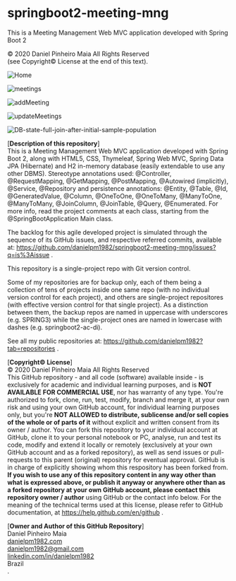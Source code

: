 # springboot2-meeting-mng
This is a Meeting Management Web MVC application developed with Spring Boot 2

© 2020 Daniel Pinheiro Maia All Rights Reserved<br>
(see Copyright© License at the end of this text).

![Home](https://github.com/danielpm1982/springboot2-meeting-mng/blob/master/src/main/java/com/danielpm1982/springboot2meetingmng/test/home.png)

![meetings](https://github.com/danielpm1982/springboot2-meeting-mng/blob/master/src/main/java/com/danielpm1982/springboot2meetingmng/test/meetings.png)

![addMeeting](https://github.com/danielpm1982/springboot2-meeting-mng/blob/master/src/main/java/com/danielpm1982/springboot2meetingmng/test/addMeeting.png)

![updateMeetings](https://github.com/danielpm1982/springboot2-meeting-mng/blob/master/src/main/java/com/danielpm1982/springboot2meetingmng/test/updateMeeting.png)

![DB-state-full-join-after-initial-sample-population](https://github.com/danielpm1982/springboot2-meeting-mng/blob/master/src/main/java/com/danielpm1982/springboot2meetingmng/test/fullJoin.png)

[**Description of this repository**]<br>
This is a Meeting Management Web MVC application developed with Spring Boot 2, along with HTML5, CSS, Thymeleaf, Spring Web MVC, Spring Data JPA (Hibernate) and H2 in-memory database (easily extendable to use any other DBMS). Stereotype annotations used: @Controller, @RequestMapping, @GetMapping, @PostMapping, @Autowired (implicitly), @Service, @Repository and persistence annotations: @Entity, @Table, @Id, @GeneratedValue, @Column, @OneToOne, @OneToMany, @ManyToOne, @ManyToMany, @JoinColumn, @JoinTable, @Query, @Enumerated. For more info, read the project comments at each class, starting from the @SpringBootApplication Main class.

The backlog for this agile developed project is simulated through the sequence of its GitHub issues, and respective referred commits, available at: https://github.com/danielpm1982/springboot2-meeting-mng/issues?q=is%3Aissue .

This repository is a single-project repo with Git version control.

Some of my repositories are for backup only, each of them being a collection of tens of projects inside one same repo (with no individual version control for each project), and others are single-project repositores (with effective version control for that single project). As a distinction between them, the backup repos are named in uppercase with underscores (e.g. SPRING3) while the single-project ones are named in lowercase with dashes (e.g. springboot2-ac-di).

See all my public repositories at:
https://github.com/danielpm1982?tab=repositories .

[**Copyright© License**]<br>
© 2020 Daniel Pinheiro Maia All Rights Reserved<br>
This GitHub repository - and all code (software) available inside - is exclusively for academic and individual learning purposes, and is **NOT AVAILABLE FOR COMMERCIAL USE**, nor has warranty of any type. You're authorized to fork, clone, run, test, modify, branch and merge it, at your own risk and using your own GitHub account, for individual learning purposes only, but you're **NOT ALLOWED to distribute, sublicense and/or sell copies of the whole or of parts of it** without explicit and written consent from its owner / author. You can fork this repository to your individual account at GitHub, clone it to your personal notebook or PC, analyse, run and test its code, modify and extend it locally or remotely (exclusively at your own GitHub account and as a forked repository), as well as send issues or pull-requests to this parent (original) repository for eventual approval. GitHub is in charge of explicitly showing whom this respository has been forked from. **If you wish to use any of this repository content in any way other than what is expressed above, or publish it anyway or anywhere other than as a forked repository at your own GitHub account, please contact this repository owner / author** using GitHub or the contact info below. For the meaning of the technical terms used at this license, please refer to GitHub documentation, at https://help.github.com/en/github .

[**Owner and Author of this GitHub Repository**]<br>
Daniel Pinheiro Maia<br>
[danielpm1982.com](http://www.danielpm1982.com)<br>
danielpm1982@gmail.com<br>
[linkedin.com/in/danielpm1982](https://www.linkedin.com/in/danielpm1982)<br>
Brazil<br>
.
